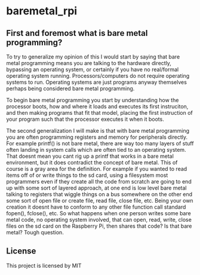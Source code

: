 # baremetal_rpi

## First and foremost what is bare metal programming?
To try to generalize my opinion of this I would start by saying that
bare metal programming means you are talking to the hardware directly,
bypassing an operating system, or certainly if you have no real/formal
operating system running.  Processors/computers do not require operating
systems to run.  Operating systems are just programs anyway themselves
perhaps being considered bare metal programming.


To begin bare metal programming you start by understanding how the
processor boots, how and where it loads and executes its first
instruciton, and then making programs that fit that model, placing the
first instruction of your program such that the processor executes it
when it boots.

The second generalization I will make is that with bare metal programming
you are often programming registers and memory for peripherals directly.
For example printf() is not bare metal, there are way too many layers of
stuff often landing in system calls which are often tied to an operating
system.  That doesnt mean you cant rig up a printf that works in a bare
metal environment, but it does contradict the concept of bare metal.
This of course is a gray area for the definition.  For example if you
wanted to read items off of or write things to the sd card, using a
filesystem most programmers even if they create all the code from
scratch are going to end up with some sort of layered approach, at one
end is low level bare metal talking to registers that wiggle things on a
bus somewhere on the other end some sort of open file or create file,
read file, close file, etc.  Being your own creation it doesnt have to
conform to any other file function call standard fopen(), fclose(),
etc.  So what happens when one person writes some bare metal code, no
operating system involved, that can open, read, write, close files on
the sd card on the Raspberry Pi, then shares that code?  Is that bare
metal? Tough question.

## License
This project is licensed by MIT
